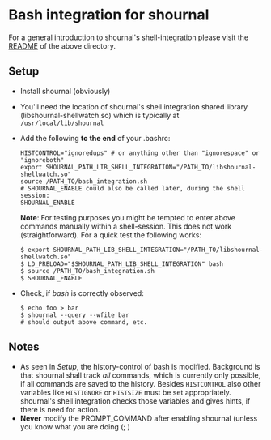 
# Bash integration for shournal

For a general introduction to shournal's shell-integration
please visit the [README](../README.md) of the above directory.


## Setup
* Install shournal (obviously)
* You'll need the location of shournal's shell integration shared library
 (libshournal-shellwatch.so) which is typically at `/usr/local/lib/shournal`
* Add the following **to the end** of your .bashrc:
  ```
  HISTCONTROL="ignoredups" # or anything other than "ignorespace" or "ignoreboth"
  export SHOURNAL_PATH_LIB_SHELL_INTEGRATION="/PATH_TO/libshournal-shellwatch.so"                                                                                              
  source /PATH_TO/bash_integration.sh                                                                                                                                                        
  # SHOURNAL_ENABLE could also be called later, during the shell session:
  SHOURNAL_ENABLE
  ```
  **Note**: For testing purposes you might be tempted to enter above commands
  manually within a shell-session. This does not work (straightforward).
  For a quick test the following works:
  ```
  $ export SHOURNAL_PATH_LIB_SHELL_INTEGRATION="/PATH_TO/libshournal-shellwatch.so"
  $ LD_PRELOAD="$SHOURNAL_PATH_LIB_SHELL_INTEGRATION" bash
  $ source /PATH_TO/bash_integration.sh
  $ SHOURNAL_ENABLE
  ```

* Check, if *bash* is correctly observed:  
  ```
  $ echo foo > bar
  $ shournal --query --wfile bar
  # should output above command, etc.
  ```

## Notes
* As seen in *Setup*, the history-control of bash is modified. Background
  is that shournal shall track *all* commands, which is currently
  only possible, if all commands are saved to the history.
  Besides `HISTCONTROL` also
  other variables like `HISTIGNORE` or `HISTSIZE` must be set appropriately.
  shournal's shell integration checks those variables and gives hints, if
  there is need for action.
* **Never** modify the PROMPT_COMMAND after enabling shournal
  (unless you know what you are doing (; )
